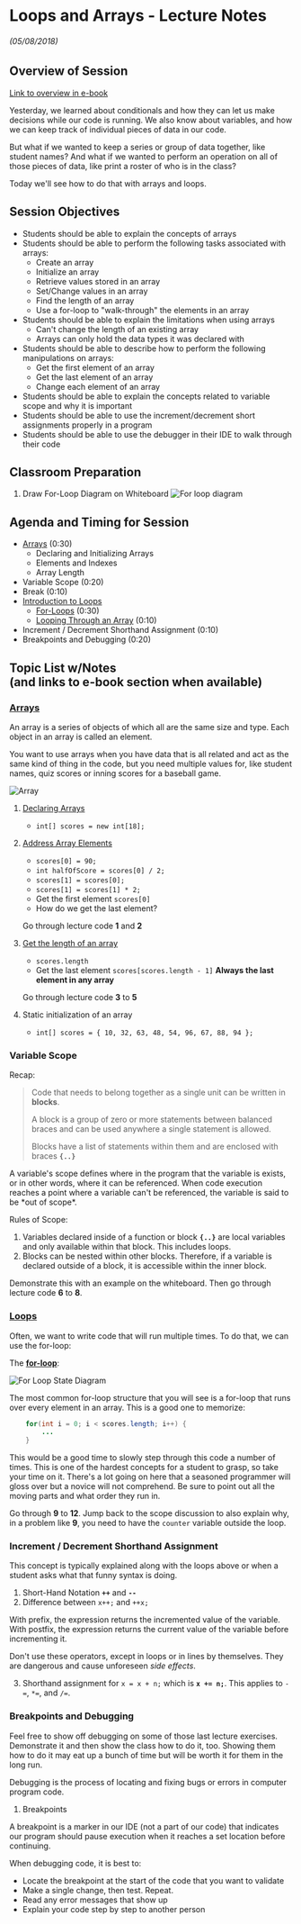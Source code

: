 <link rel="stylesheet" type="text/css" media="all" href="./styles/style.css" />

# Loops and Arrays - Lecture Notes
###### (05/08/2018)

## **Overview of Session**
[Link to overview in e-book](https://book.techelevator.com/v2_4/content/arrays-and-loops-ool.html)

Yesterday, we learned about conditionals and how they can let us make decisions while our code is running. We also know about variables, and how we can keep track of individual pieces of data in our code.

But what if we wanted to keep a series or group of data together, like student names? And what if we wanted to perform an operation on all of those pieces of data, like print a roster of who is in the class?

Today we'll see how to do that with arrays and loops.

## **Session Objectives**

* Students should be able to explain the concepts of arrays
* Students should be able to perform the following tasks associated with arrays:
    * Create an array
    * Initialize an array
    * Retrieve values stored in an array
    * Set/Change values in an array
    * Find the length of an array
    * Use a for-loop to "walk-through" the elements in an array
* Students should be able to explain the limitations when using arrays
    * Can't change the length of an existing array
    * Arrays can only hold the data types it was declared with
* Students should be able to describe how to perform the following manipulations on arrays:
    * Get the first element of an array
    * Get the last element of an array
    * Change each element of an array
* Students should be able to explain the concepts related to variable scope and why it is important
* Students should be able to use the increment/decrement short assignments properly in a program
* Students should be able to use the debugger in their IDE to walk through their code

## **Classroom Preparation**

1. Draw For-Loop Diagram on Whiteboard
![For loop diagram](../../resources/for-loop.png)

## **Agenda and Timing for Session**

* [Arrays](https://book.techelevator.com/v2_4/content/arrays-and-loops-ool.html#arrays) (0:30)
    * Declaring and Initializing Arrays
    * Elements and Indexes
    * Array Length
* Variable Scope (0:20)
* Break (0:10)
* [Introduction to Loops](https://book.techelevator.com/v2_4/content/arrays-and-loops-ool.html#loops)
    * [For-Loops](https://book.techelevator.com/v2_4/content/arrays-and-loops-ool.html#writing-a-for-loop) (0:30)
    * [Looping Through an Array](https://book.techelevator.com/v2_4/content/arrays-and-loops-ool.html#looping-through-an-array) (0:10)
* Increment / Decrement Shorthand Assignment (0:10)
* Breakpoints and Debugging (0:20)

## **Topic List w/Notes** <div class=topicNote>(and <span class='link'>links</span> to e-book section when available)</div>

### [Arrays](https://book.techelevator.com/v2_4/content/arrays-and-loops-ool.html#arrays)

<div class="definition note">An array is a series of objects of which all are the same size and type. Each object in an array is called an element.</div>

You want to use arrays when you have data that is all related and act as the same kind of thing in the code, but you need multiple values for, like student names, quiz scores or inning scores for a baseball game.

![Array](../../resources/arrays.png)

1. [Declaring Arrays](https://book.techelevator.com/v2_4/content/arrays-and-loops-ool.html#array-basics)
    - `int[] scores = new int[18];`
2. [Address Array Elements](https://book.techelevator.com/v2_4/content/arrays-and-loops-ool.html#elements-and-indexes)
    - `scores[0] = 90;`
    - `int halfOfScore = scores[0] / 2;`
    - `scores[1] = scores[0];`
    - `scores[1] = scores[1] * 2;`
    - Get the first element `scores[0]`
    - How do we get the last element?
    <div class="note instructorDirective">

    Go through lecture code **1** and **2**
    </div>
3. [Get the length of an array](https://book.techelevator.com/v2_4/content/arrays-and-loops-ool.html#determining-the-length-of-an-array)
    - `scores.length`
    - Get the last element `scores[scores.length - 1]` **Always the last element in any array**
    <div class="note instructorDirective">

    Go through lecture code **3** to **5**
    </div>
4. Static initialization of an array
    - `int[] scores = { 10, 32, 63, 48, 54, 96, 67, 88, 94 };`

### Variable Scope

Recap:

> Code that needs to belong together as a single unit can be written in **blocks**.
>
> <div class="definition note">
>
> A <span>block</span> is a group of zero or more statements between balanced braces and can be used anywhere a single statement is allowed.
>
> </div>
>
> Blocks have a list of statements within them and are enclosed with braces **`{..}`**

<div class="definition note">A variable's <span>scope</span> defines where in the program that the variable is exists, or in other words, where it can be referenced. When code execution reaches a point where a variable can't be referenced, the variable is said to be *out of scope*.</div>

Rules of Scope:

1. Variables declared inside of a function or block **`{..}`** are local variables and only available within that block. This includes loops.
2. Blocks can be nested within other blocks. Therefore, if a variable is declared outside of a block, it is accessible within the inner block.

<div class="note instructorDirective">

Demonstrate this with an example on the whiteboard. Then go through lecture code **6** to **8**.

</div>

### [Loops](https://book.techelevator.com/v2_4/content/arrays-and-loops-ool.html#loops)

Often, we want to write code that will run multiple times. To do that, we can use the for-loop:

The [**for-loop**](https://book.techelevator.com/v2_4/content/arrays-and-loops-ool.html#writing-a-for-loop):

![For Loop State Diagram](../../resources/for-loop.png)

The most common for-loop structure that you will see is a for-loop that runs over every element in an array. This is a good one to memorize:

``` java
    for(int i = 0; i < scores.length; i++) {
        ...
    }
```

<div class="note instructorDirective">

This would be a good time to slowly step through this code a number of times. This is one of the hardest concepts for a student to grasp, so take your time on it. There's a lot going on here that a seasoned programmer will gloss over but a novice will not comprehend. Be sure to point out all the moving parts and what order they run in.

Go through **9** to **12**. Jump back to the scope discussion to also explain why, in a problem like **9**, you need to have the `counter` variable outside the loop.

</div>

### Increment / Decrement Shorthand Assignment

<div class="note instructorDirective">

This concept is typically explained along with the loops above or when a student asks what that funny syntax is doing.

</div>

1. Short-Hand Notation **`++`** and **`--`**
2. Difference between `x++;` and `++x;`

<div class="definition note">With prefix, the expression returns the incremented value of the variable. With postfix, the expression returns the current value of the variable
before incrementing it.</div>

<div class="caution note">

Don't use these operators, except in loops or in lines by themselves. They are dangerous and cause unforeseen *side effects*.

</div>

3. Shorthand assignment for `x = x + n;` which is **`x += n;`**. This applies to `-=`, `*=`, and `/=`.

### Breakpoints and Debugging

<div class="note instructorDirective">

Feel free to show off debugging on some of those last lecture exercises. Demonstrate it and then show the class how to do it, too. Showing them how to do it may eat up a bunch of time but will be worth it for them in the long run.

</div>

<div class="definition note"><span>Debugging</span> is the process of locating and fixing bugs or errors in computer program code.</div>

1. Breakpoints

<div class="definition note">A <span>breakpoint</span> is a marker in our IDE (not a part of our code) that indicates our program should pause execution when it reaches a set location before continuing.</div>

When debugging code, it is best to:

* Locate the breakpoint at the start of the code that you want to validate
* Make a single change, then test. Repeat.
* Read any error messages that show up
* Explain your code step by step to another person
